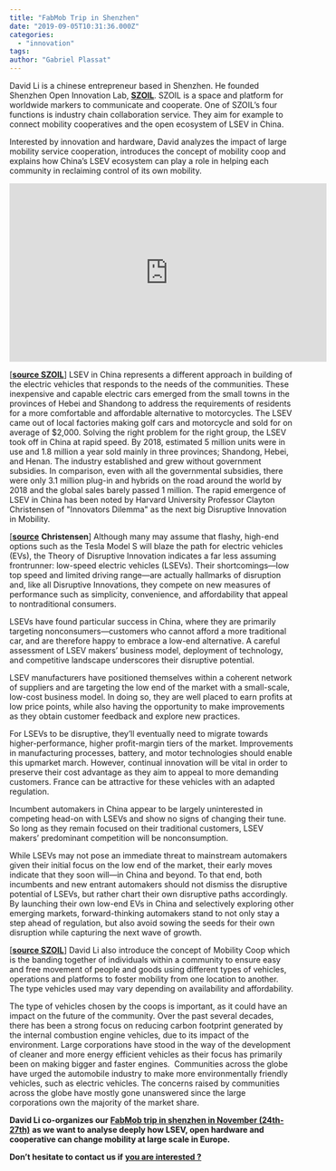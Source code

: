 ```yaml
---
title: "FabMob Trip in Shenzhen"
date: "2019-09-05T10:31:36.000Z"
categories: 
  - "innovation"
tags: 
author: "Gabriel Plassat"
---
```


David Li is a chinese entrepreneur based in Shenzhen. He founded Shenzhen Open Innovation Lab, **[SZOIL](https://www.szoil.org/)**. SZOIL is a space and platform for worldwide markers to communicate and cooperate. One of SZOIL’s four functions is industry chain collaboration service. They aim for example to connect mobility cooperatives and the open ecosystem of LSEV in China.

Interested by innovation and hardware, David analyzes the impact of large mobility service cooperation, introduces the concept of mobility coop and explains how China’s LSEV ecosystem can play a role in helping each community in reclaiming control of its own mobility.

<iframe src="https://www.youtube.com/embed/RSeKIZZlRm4" width="560" height="315" frameborder="0" allowfullscreen="allowfullscreen"></iframe>

\[[**source SZOIL**](https://cloud.fabmob.io/s/WQBCazMXbBbPNdr)\] LSEV in China represents a different approach in building of the electric vehicles that responds to the needs of the communities. These inexpensive and capable electric cars emerged from the small towns in the provinces of Hebei and Shandong to address the requirements of residents for a more comfortable and affordable alternative to motorcycles. The LSEV came out of local factories making golf cars and motorcycle and sold for on average of $2,000. Solving the right problem for the right group, the LSEV took off in China at rapid speed. By 2018, estimated 5 million units were in use and 1.8 million a year sold mainly in three provinces; Shandong, Hebei, and Henan. The industry established and grew without government subsidies. In comparison, even with all the governmental subsidies, there were only 3.1 million plug-in and hybrids on the road around the world by 2018 and the global sales barely passed 1 million. The rapid emergence of LSEV in China has been noted by Harvard University Professor Clayton Christensen of "Innovators Dilemma" as the next big Disruptive Innovation in Mobility.

\[[**source**](https://www.christenseninstitute.org/publications/driving-disruption/) **Christensen**\] Although many may assume that flashy, high-end options such as the Tesla Model S will blaze the path for electric vehicles (EVs), the Theory of Disruptive Innovation indicates a far less assuming frontrunner: low-speed electric vehicles (LSEVs). Their shortcomings—low top speed and limited driving range—are actually hallmarks of disruption and, like all Disruptive Innovations, they compete on new measures of performance such as simplicity, convenience, and affordability that appeal to nontraditional consumers.

LSEVs have found particular success in China, where they are primarily targeting nonconsumers—customers who cannot afford a more traditional car, and are therefore happy to embrace a low-end alternative. A careful assessment of LSEV makers’ business model, deployment of technology, and competitive landscape underscores their disruptive potential.

LSEV manufacturers have positioned themselves within a coherent network of suppliers and are targeting the low end of the market with a small-scale, low-cost business model. In doing so, they are well placed to earn profits at low price points, while also having the opportunity to make improvements as they obtain customer feedback and explore new practices.

For LSEVs to be disruptive, they’ll eventually need to migrate towards higher-performance, higher profit-margin tiers of the market. Improvements in manufacturing processes, battery, and motor technologies should enable this upmarket march. However, continual innovation will be vital in order to preserve their cost advantage as they aim to appeal to more demanding customers. France can be attractive for these vehicles with an adapted regulation.

Incumbent automakers in China appear to be largely uninterested in competing head-on with LSEVs and show no signs of changing their tune. So long as they remain focused on their traditional customers, LSEV makers’ predominant competition will be nonconsumption.

While LSEVs may not pose an immediate threat to mainstream automakers given their initial focus on the low end of the market, their early moves indicate that they soon will—in China and beyond. To that end, both incumbents and new entrant automakers should not dismiss the disruptive potential of LSEVs, but rather chart their own disruptive paths accordingly. By launching their own low-end EVs in China and selectively exploring other emerging markets, forward-thinking automakers stand to not only stay a step ahead of regulation, but also avoid sowing the seeds for their own disruption while capturing the next wave of growth.

\[[**source SZOIL**](https://cloud.fabmob.io/s/WQBCazMXbBbPNdr)\] David Li also introduce the concept of Mobility Coop which is the banding together of individuals within a community to ensure easy and free movement of people and goods using different types of vehicles, operations and platforms to foster mobility from one location to another. The type vehicles used may vary depending on availability and affordability.

The type of vehicles chosen by the coops is important, as it could have an impact on the future of the community. Over the past several decades, there has been a strong focus on reducing carbon footprint generated by the internal combustion engine vehicles, due to its impact of the environment. Large corporations have stood in the way of the development of cleaner and more energy efficient vehicles as their focus has primarily been on making bigger and faster engines.  Communities across the globe have urged the automobile industry to make more environmentally friendly vehicles, such as electric vehicles. The concerns raised by communities across the globe have mostly gone unanswered since the large corporations own the majority of the market share.

**David Li co-organizes our** [**FabMob trip in shenzhen in November (24th-27th)**](https://docs.google.com/document/d/1GN1tgiM5h3WtDtoWvzzqd3rMgA6IZhu7lMo-vj0lSsE/edit?usp=sharing) **as we want to analyse deeply how LSEV, open hardware and cooperative can change mobility at large scale in Europe.**

**Don’t hesitate to contact us if** [**you are interested ?**](mailto:lafabriquedesmobilites@gmail.com)
